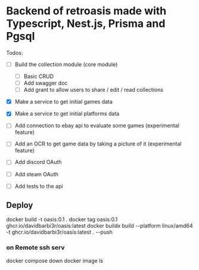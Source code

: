 # Backend of retroasis made with Typescript, Nest.js, Prisma and Pgsql

Todos:

- [ ] Build the collection module (core module)
  - [ ] Basic CRUD
  - [ ] Add swagger doc
  - [ ] Add grant to allow users to share / edit / read collections
- [X] Make a service to get initial games data
- [X] Make a service to get initial platforms data
- [ ] Add connection to ebay api to evaluate some games (experimental feature)
- [ ] Add an OCR to get game data by taking a picture of it (experimental feature)
- [ ] Add discord OAuth
- [ ] Add steam OAuth

- [ ] Add tests to the api 


## Deploy

docker build -t oasis:0.1 .
docker tag oasis:0.1 ghcr.io/davidbarbi3r/oasis:latest
docker buildx build --platform linux/amd64 -t ghcr.io/davidbarbi3r/oasis:latest . --push

### on Remote ssh serv
docker compose down
docker image ls

